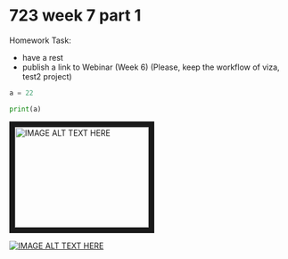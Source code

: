 # 723 week 7 part 1

Homework Task:
* have a rest
* publish a link to Webinar (Week 6)
  (Please, keep the workflow of viza, test2 project)


```python
a = 22

print(a)
```

<a href="https://drive.google.com/file/d/1KRwxeJ94nPdW7zxnthvn4eG3ZNXqPgOs/view?usp=sharing
" target="_blank"><img src="https://www.google.lv/search?rlz=1C1GGRV_enLV790LV790&tbm=isch&sa=1&ei=Eu7OW92CIsSyggeeuq3wCg&q=vacation&oq=vacation&gs_l=img.3..0l2j0i30k1l8.14664.15861.0.16114.8.6.0.2.2.0.220.719.0j3j1.4.0....0...1c.1.64.img..2.6.725...35i39k1j0i67k1.0.wT6eJ8Nu4Dg#imgrc=OxyelveiOPxr1M:" 
alt="IMAGE ALT TEXT HERE" width="240" height="180" border="10" /></a>


[![IMAGE ALT TEXT HERE](https://raw.githubusercontent.com/viktorszagorskis/test2/master/Screenshot%202018-10-16%2017.11.32.png)](http://www.youtube.com/watch?v=IKRdfo79cgM)
